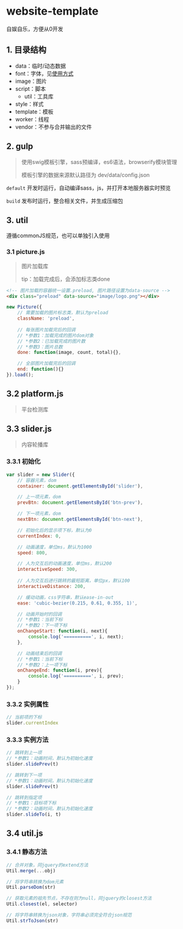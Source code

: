 # website-template

自娱自乐，方便从0开发



## 1. 目录结构

- data：临时/动态数据
- font：字体，见[使用方式](https://github.com/JoshuaYang/webFonts)
- image：图片
- script：脚本
  - util：工具库
- style：样式
- template：模板
- worker：线程
- vendor：不参与合并输出的文件



## 2. gulp
> 使用swig模板引擎，sass预编译，es6语法，browserify模块管理
>
> 模板引擎的数据来源默认路径为 dev/data/config.json

`default`  开发时运行，自动编译sass，js，并打开本地服务器实时预览

`build`  发布时运行，整合相关文件，并生成压缩包



## 3. util

遵循commonJS规范，也可以单独引入使用



### 3.1 picture.js

> 图片加载库
>
> tip：加载完成后，会添加标志类done

```html
<!-- 图片加载的容器统一设置.preload, 图片路径设置为data-source -->
<div class="preload" data-source="image/logo.png"></div>
```

```javascript
new Picture({
  	// 需要加载的图片标志类，默认为preload
  	className: 'preload',
  
  	// 每张图片加载完后的回调
	// *参数1：加载完成的图片dom对象
  	// *参数2：已加载完成的图片数
  	// *参数3：图片总数
    done: function(image, count, total){},

  	// 全部图片加载完后的回调
    end: function(){}
}).load();
```



## 3.2 platform.js

> 平台检测库


## 3.3 slider.js

> 内容轮播库

### 3.3.1 初始化

```javascript
var slider = new Slider({
  	// 容器元素，dom
    container: document.getElementsById('slider'),

  	// 上一项元素，dom
    prevBtn: document.getElementsById('btn-prev'),

  	// 下一项元素，dom
    nextBtn: document.getElementsById('btn-next'),

  	// 初始化后的显示项下标，默认为0
    currentIndex: 0,

  	// 动画速度，单位ms，默认为1000
    speed: 800,

  	// 人为交互后的动画速度，单位ms，默认200
    interactiveSpeed: 300,
  	
  	// 人为交互后进行跳转的最短距离，单位px，默认100
    interactiveDistance: 200,

  	// 缓动动画，css字符串，默认ease-in-out
    ease: 'cubic-bezier(0.215, 0.61, 0.355, 1)',

  	// 动画开始时的回调
  	// *参数1：当前下标
  	// *参数2：下一项下标
    onChangeStart: function(i, next){
        console.log('==========', i, next);
    },

  	// 动画结束后的回调
  	// *参数1：当前下标
  	// *参数2：上一项下标
    onChangeEnd: function(i, prev){
        console.log('==========', i, prev);
    }
});
```

### 3.3.2 实例属性

```javascript
// 当前项的下标
slider.currentIndex
```

### 3.3.3 实例方法

```javascript
// 跳转到上一项
// *参数1：动画时间，默认为初始化速度
slider.slidePrev(t)

// 跳转到下一项
// *参数1：动画时间，默认为初始化速度
slider.slidePrev(t)

// 跳转到指定项
// *参数1：目标项下标
// *参数2：动画时间，默认为初始化速度
slider.slideTo(i, t)
```



## 3.4 util.js

### 3.4.1 静态方法

```javascript
// 合并对象，同jquery的extend方法
Util.merge(...obj)

// 将字符串转换为dom元素
Util.parseDom(str)

// 获取元素的祖先节点，不存在则为null，同jquery的closest方法
Util.closest(el, selector)

// 将字符串转换为json对象，字符串必须完全符合json规范
Util.strToJson(str)
```

